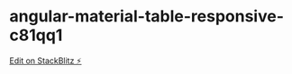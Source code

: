 # angular-material-table-responsive-c81qq1

[Edit on StackBlitz ⚡️](https://stackblitz.com/edit/angular-material-table-responsive-c81qq1)